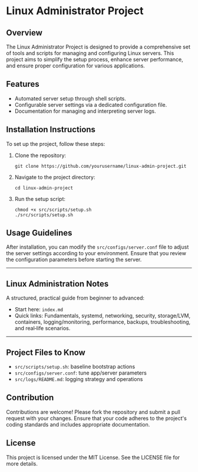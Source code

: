 # Linux Administrator Project

## Overview
The Linux Administrator Project is designed to provide a comprehensive set of tools and scripts for managing and configuring Linux servers. This project aims to simplify the setup process, enhance server performance, and ensure proper configuration for various applications.

## Features
- Automated server setup through shell scripts.
- Configurable server settings via a dedicated configuration file.
- Documentation for managing and interpreting server logs.

## Installation Instructions
To set up the project, follow these steps:

1. Clone the repository:
   ```
   git clone https://github.com/yourusername/linux-admin-project.git
   ```

2. Navigate to the project directory:
   ```
   cd linux-admin-project
   ```

3. Run the setup script:
   ```
   chmod +x src/scripts/setup.sh
   ./src/scripts/setup.sh
   ```

## Usage Guidelines
After installation, you can modify the `src/configs/server.conf` file to adjust the server settings according to your environment. Ensure that you review the configuration parameters before starting the server.

---

## Linux Administration Notes
A structured, practical guide from beginner to advanced:

- Start here: `index.md`
- Quick links: Fundamentals, systemd, networking, security, storage/LVM, containers, logging/monitoring, performance, backups, troubleshooting, and real‑life scenarios.

---

## Project Files to Know
- `src/scripts/setup.sh`: baseline bootstrap actions
- `src/configs/server.conf`: tune app/server parameters
- `src/logs/README.md`: logging strategy and operations

## Contribution
Contributions are welcome! Please fork the repository and submit a pull request with your changes. Ensure that your code adheres to the project's coding standards and includes appropriate documentation.

## License
This project is licensed under the MIT License. See the LICENSE file for more details.